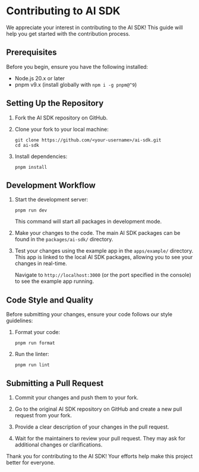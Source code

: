 # Contributing to AI SDK

We appreciate your interest in contributing to the AI SDK! This guide will help you get started with the contribution process.

## Prerequisites

Before you begin, ensure you have the following installed:

-   Node.js 20.x or later
-   pnpm v9.x (install globally with `npm i -g pnpm@^9`)

## Setting Up the Repository

1. Fork the AI SDK repository on GitHub.

2. Clone your fork to your local machine:

    ```
    git clone https://github.com/<your-username>/ai-sdk.git
    cd ai-sdk
    ```

3. Install dependencies:

    ```
    pnpm install
    ```

## Development Workflow

1. Start the development server:

    ```
    pnpm run dev
    ```

    This command will start all packages in development mode.

2. Make your changes to the code. The main AI SDK packages can be found in the `packages/ai-sdk/` directory.

3. Test your changes using the example app in the `apps/example/` directory. This app is linked to the local AI SDK packages, allowing you to see your changes in real-time.

    Navigate to `http://localhost:3000` (or the port specified in the console) to see the example app running.

## Code Style and Quality

Before submitting your changes, ensure your code follows our style guidelines:

1. Format your code:

    ```
    pnpm run format
    ```

2. Run the linter:

    ```
    pnpm run lint
    ```

## Submitting a Pull Request

1. Commit your changes and push them to your fork.

2. Go to the original AI SDK repository on GitHub and create a new pull request from your fork.

3. Provide a clear description of your changes in the pull request.

4. Wait for the maintainers to review your pull request. They may ask for additional changes or clarifications.

Thank you for contributing to the AI SDK! Your efforts help make this project better for everyone.
